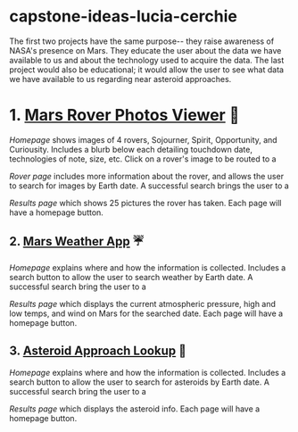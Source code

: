 # capstone-ideas-lucia-cerchie

The first two projects have the same purpose-- they raise awareness of NASA's presence on Mars. They educate the user about the data we have available to us and about the technology used to acquire the data. The last project would also be educational; it would allow the user to see what data we have available to us regarding near asteroid approaches.

# 1. [Mars Rover Photos Viewer](https://github.com/chrisccerami/mars-photo-api) :rocket:
_Homepage_ shows images of 4 rovers, Sojourner, Spirit, Opportunity, and Curiousity. Includes a blurb below each detailing touchdown date, technologies of note, size, etc. Click on a rover's image to be routed to a

_Rover page_ includes more information about the rover, and allows the user to search for images by Earth date. A successful search brings the user to a 

_Results page_ which shows 25 pictures the rover has taken. 
Each page will have a homepage button. 

## 2. [Mars Weather App](https://mars.nasa.gov/insight/weather/) :umbrella:
_Homepage_ explains where and how the information is collected. Includes a search button to allow the user to search weather by Earth date. A successful search bring the user to a 

_Results page_ which displays the current atmospheric pressure, high and low temps, and wind on Mars for the searched date.
Each page will have a homepage button. 

## 3. [Asteroid Approach Lookup](https://github.com/SpaceRocks/)  :telescope:
_Homepage_ explains where and how the information is collected. Includes a search button to allow the user to search for asteroids by Earth date. A successful search bring the user to a 

_Results page_ which displays the asteroid info. 
Each page will have a homepage button. 



